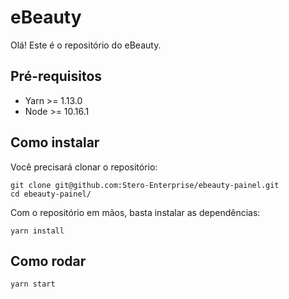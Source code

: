 # eBeauty

Olá! Este é o repositório do eBeauty.

## Pré-requisitos

- Yarn >= 1.13.0
- Node >= 10.16.1

## Como instalar

Você precisará clonar o repositório:

```
git clone git@github.com:Stero-Enterprise/ebeauty-painel.git
cd ebeauty-painel/
```

Com o repositório em mãos, basta instalar as dependências:

```
yarn install
```

## Como rodar

```
yarn start
```
